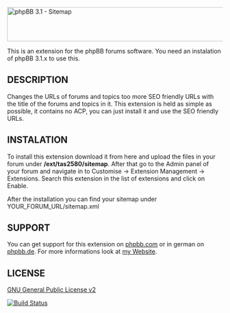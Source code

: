 <img src="https://tas2580.net/downloads/image-22.png" width="600" height="80" alt="phpBB 3.1 - Sitemap" />

This is an extension for the phpBB forums software. You need an instalation of phpBB 3.1.x to use this.

DESCRIPTION
-------
Changes the URLs of forums and topics too more SEO friendly URLs with the title of the forums and topics in it. This
extension is held as simple as possible, it contains no ACP, you can just install it and use the SEO friendly URLs.

INSTALATION
----------
To install this extension download it from here and upload the files in your forum under <b>/ext/tas2580/sitemap</b>.
After that go to the Admin panel of your forum and navigate in to Customise -> Extension Management -> Extensions. Search this extension in the list of extensions and click on Enable.

After the installation you can find your sitemap under YOUR_FORUM_URL/sitemap.xml

SUPPORT
-------
You can get support for this extension on <a href="https://www.phpbb.com/community/viewtopic.php?f=456&t=0">phpbb.com</a>
or in german on <a href="https://www.phpbb.de/community/viewtopic.php?f=149&t=0">phpbb.de</a>. For more informations look at
<a href="https://tas2580.net/downloads/phpbb-sitemap/">my Website</a>.

LICENSE
-------
<a href="http://opensource.org/licenses/gpl-2.0.php">GNU General Public License v2</a>

[![Build Status](https://travis-ci.org/tas2580/sitemap.svg?branch=master)](https://travis-ci.org/sitemap)
